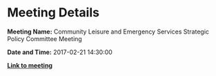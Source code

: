 # Meeting Details

**Meeting Name:** Community Leisure and Emergency Services Strategic Policy Committee Meeting

**Date and Time:** 2017-02-21 14:30:00

**<a href="https://www.limerick.ie/council/whats-on/community-leisure-and-emergency-services-strategic-policy-committee-meeting-1" target="_blank">Link to meeting</a>**
